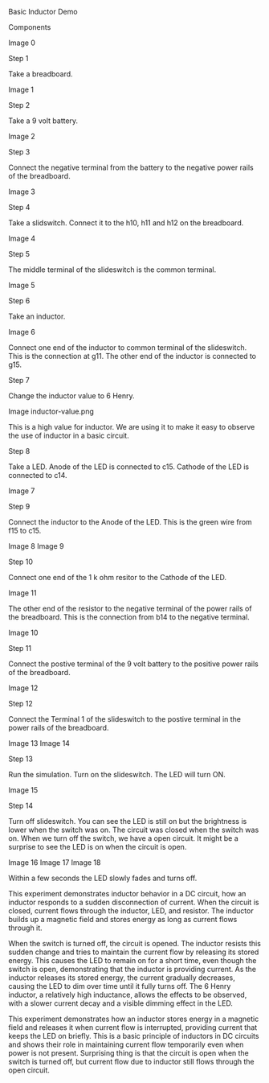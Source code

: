 Basic Inductor Demo

Components

Image 0

Step 1

Take a breadboard.

Image 1

Step 2

Take a 9 volt battery.

Image 2

Step 3

Connect the negative terminal from the battery to the negative power rails of the breadboard.

Image 3

Step 4

Take a slidswitch. Connect it to the h10, h11 and h12 on the breadboard.

Image 4

Step 5

The middle terminal of the slideswitch is the common terminal.

Image 5

Step 6

Take an inductor.

Image 6

Connect one end of the inductor to common terminal of the slideswitch. This is the connection at g11. The other end of the inductor is connected to g15.

Step 7

Change the inductor value to 6 Henry.

Image inductor-value.png

This is a high value for inductor. We are using it to make it easy to observe the use of inductor in a basic circuit.

Step 8

Take a LED. Anode of the LED is connected to c15. Cathode of the LED is connected to c14.

Image 7

Step 9

Connect the inductor to the Anode of the LED. This is the green wire from f15 to c15.

Image 8
Image 9

Step 10

Connect one end of the 1 k ohm resitor to the Cathode of the LED.

Image 11

The other end of the resistor to the negative terminal of the power rails of the breadboard. This is the connection from b14 to the negative terminal.

Image 10

Step 11

Connect the postive terminal of the 9 volt battery to the positive power rails of the breadboard.

Image 12

Step 12

Connect the Terminal 1 of the slideswitch to the postive terminal in the power rails of the breadboard.

Image 13
Image 14

Step 13

Run the simulation. Turn on the slideswitch. The LED will turn ON.

Image 15

Step 14

Turn off slideswitch. You can see the LED is still on but the brightness is lower when the switch was on. The circuit was closed when the switch was on. When we turn off the switch, we have a open circuit. It might be a surprise to see the LED is on when the circuit is open.

Image 16
Image 17
Image 18

Within a few seconds the LED slowly fades and turns off.

This experiment demonstrates inductor behavior in a DC circuit, how an inductor responds to a sudden disconnection of current.
When the circuit is closed, current flows through the inductor, LED, and resistor. The inductor builds up a magnetic field and stores energy as long as current flows through it.

When the switch is turned off, the circuit is opened. The inductor resists this sudden change and tries to maintain the current flow by releasing its stored energy. This causes the LED to remain on for a short time, even though the switch is open, demonstrating that the inductor is providing current. As the inductor releases its stored energy, the current gradually decreases, causing the LED to dim over time until it fully turns off. The 6 Henry inductor, a relatively high inductance, allows the effects to be observed, with a slower current decay and a visible dimming effect in the LED.

This experiment demonstrates how an inductor stores energy in a magnetic field and releases it when current flow is interrupted, providing current that keeps the LED on briefly. This is a basic principle of inductors in DC circuits and shows their role in maintaining current flow temporarily even when power is not present. Surprising thing is that the circuit is open when the switch is turned off, but current flow due to inductor still flows through the open circuit.
